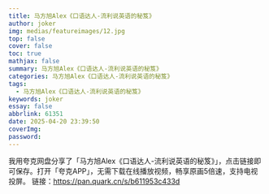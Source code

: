 ```yaml
---
title: 马方旭Alex《口语达人-流利说英语的秘笈》
author: joker
img: medias/featureimages/12.jpg
top: false
cover: false
toc: true
mathjax: false
summary: 马方旭Alex《口语达人-流利说英语的秘笈》
categories: 马方旭Alex《口语达人-流利说英语的秘笈》
tags:
  - 马方旭Alex《口语达人-流利说英语的秘笈》
keywords: joker
essay: false
abbrlink: 61351
date: 2025-04-20 23:39:50
coverImg:
password:
---
```


我用夸克网盘分享了「马方旭Alex《口语达人-流利说英语的秘笈》」，点击链接即可保存。打开「夸克APP」，无需下载在线播放视频，畅享原画5倍速，支持电视投屏。
链接：https://pan.quark.cn/s/b611953c433d
